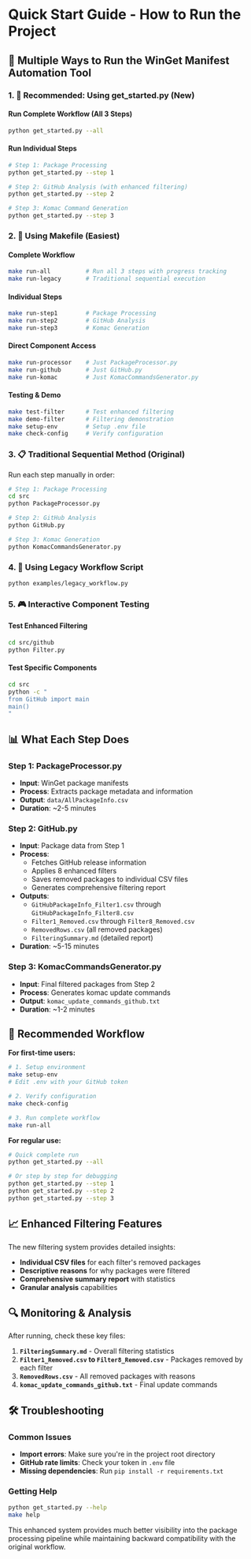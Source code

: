 # Quick Start Guide - How to Run the Project

## 🚀 Multiple Ways to Run the WinGet Manifest Automation Tool

### 1. 🎯 **Recommended: Using get_started.py (New)**

#### Run Complete Workflow (All 3 Steps)
```bash
python get_started.py --all
```

#### Run Individual Steps
```bash
# Step 1: Package Processing
python get_started.py --step 1

# Step 2: GitHub Analysis (with enhanced filtering)
python get_started.py --step 2  

# Step 3: Komac Command Generation
python get_started.py --step 3
```

### 2. 🔧 **Using Makefile (Easiest)**

#### Complete Workflow
```bash
make run-all          # Run all 3 steps with progress tracking
make run-legacy       # Traditional sequential execution
```

#### Individual Steps  
```bash
make run-step1        # Package Processing
make run-step2        # GitHub Analysis
make run-step3        # Komac Generation
```

#### Direct Component Access
```bash
make run-processor    # Just PackageProcessor.py
make run-github       # Just GitHub.py
make run-komac        # Just KomacCommandsGenerator.py
```

#### Testing & Demo
```bash
make test-filter      # Test enhanced filtering
make demo-filter      # Filtering demonstration
make setup-env        # Setup .env file
make check-config     # Verify configuration
```

### 3. 📋 **Traditional Sequential Method (Original)**

Run each step manually in order:

```bash
# Step 1: Package Processing
cd src
python PackageProcessor.py

# Step 2: GitHub Analysis  
python GitHub.py

# Step 3: Komac Generation
python KomacCommandsGenerator.py
```

### 4. 🔄 **Using Legacy Workflow Script**

```bash
python examples/legacy_workflow.py
```

### 5. 🎮 **Interactive Component Testing**

#### Test Enhanced Filtering
```bash
cd src/github
python Filter.py
```

#### Test Specific Components
```bash
cd src
python -c "
from GitHub import main
main()
"
```

## 📊 What Each Step Does

### Step 1: PackageProcessor.py
- **Input**: WinGet package manifests
- **Process**: Extracts package metadata and information
- **Output**: `data/AllPackageInfo.csv`
- **Duration**: ~2-5 minutes

### Step 2: GitHub.py  
- **Input**: Package data from Step 1
- **Process**: 
  - Fetches GitHub release information
  - Applies 8 enhanced filters
  - Saves removed packages to individual CSV files
  - Generates comprehensive filtering report
- **Outputs**: 
  - `GitHubPackageInfo_Filter1.csv` through `GitHubPackageInfo_Filter8.csv`
  - `Filter1_Removed.csv` through `Filter8_Removed.csv`
  - `RemovedRows.csv` (all removed packages)
  - `FilteringSummary.md` (detailed report)
- **Duration**: ~5-15 minutes

### Step 3: KomacCommandsGenerator.py
- **Input**: Final filtered packages from Step 2
- **Process**: Generates komac update commands
- **Output**: `komac_update_commands_github.txt`
- **Duration**: ~1-2 minutes

## 🎯 Recommended Workflow

**For first-time users:**
```bash
# 1. Setup environment
make setup-env
# Edit .env with your GitHub token

# 2. Verify configuration  
make check-config

# 3. Run complete workflow
make run-all
```

**For regular use:**
```bash
# Quick complete run
python get_started.py --all

# Or step by step for debugging
python get_started.py --step 1
python get_started.py --step 2  
python get_started.py --step 3
```

## 📈 Enhanced Filtering Features

The new filtering system provides detailed insights:

- **Individual CSV files** for each filter's removed packages
- **Descriptive reasons** for why packages were filtered
- **Comprehensive summary report** with statistics
- **Granular analysis** capabilities

## 🔍 Monitoring & Analysis

After running, check these key files:

1. **`FilteringSummary.md`** - Overall filtering statistics
2. **`Filter1_Removed.csv` to `Filter8_Removed.csv`** - Packages removed by each filter
3. **`RemovedRows.csv`** - All removed packages with reasons
4. **`komac_update_commands_github.txt`** - Final update commands

## 🛠️ Troubleshooting

### Common Issues
- **Import errors**: Make sure you're in the project root directory
- **GitHub rate limits**: Check your token in `.env` file
- **Missing dependencies**: Run `pip install -r requirements.txt`

### Getting Help
```bash
python get_started.py --help
make help
```

This enhanced system provides much better visibility into the package processing pipeline while maintaining backward compatibility with the original workflow.
